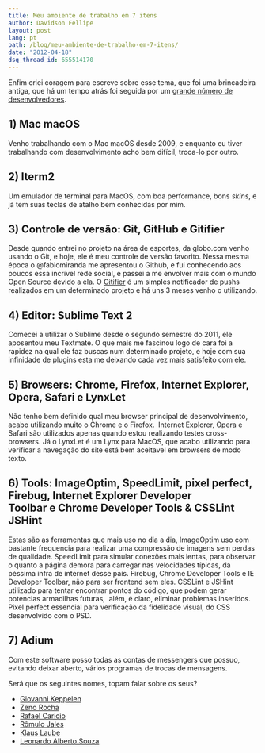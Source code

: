 ```yaml
---
title: Meu ambiente de trabalho em 7 itens
author: Davidson Fellipe
layout: post
lang: pt
path: /blog/meu-ambiente-de-trabalho-em-7-itens/
date: "2012-04-18"
dsq_thread_id: 655514170
---
```


Enfim criei coragem para escreve sobre esse tema, que foi uma brincadeira antiga, que há um tempo atrás foi seguida por um [grande número de desenvolvedores][1].

[1]: https://www.google.com.br/search?q=Meu%20ambiente%20de%20trabalho%20em%207%20itens

## 1) Mac macOS

Venho trabalhando com o Mac macOS desde 2009, e enquanto eu tiver trabalhando com desenvolvimento acho bem difícil, troca-lo por outro.

## 2) Iterm2

Um emulador de terminal para MacOS, com boa performance, bons _skins_, e já tem suas teclas de atalho bem conhecidas por mim.

## 3) Controle de versão: Git, GitHub e Gitifier

Desde quando entrei no projeto na área de esportes, da globo.com venho usando o Git, e hoje, ele é meu controle de versão favorito. Nessa mesma época o @fabiomiranda me apresentou o Github, e fui conhecendo aos poucos essa incrível rede social, e passei a me envolver mais com o mundo Open Source devido a ela. O [Gitifier][2] é um simples notificador de pushs realizados em um determinado projeto e há uns 3 meses venho o utilizando.

[2]: http://psionides.github.com/gitifier/

## 4) Editor: Sublime Text 2

Comecei a utilizar o Sublime desde o segundo semestre do 2011, ele aposentou meu Textmate. O que mais me fascinou logo de cara foi a rapidez na qual ele faz buscas num determinado projeto, e hoje com sua infinidade de plugins esta me deixando cada vez mais satisfeito com ele.

## 5) Browsers: Chrome, Firefox, Internet Explorer, Opera, Safari e LynxLet

Não tenho bem definido qual meu browser principal de desenvolvimento, acabo utilizando muito o Chrome e o Firefox.  Internet Explorer, Opera e Safari são utilizados apenas quando estou realizando testes cross-browsers. Já o LynxLet é um Lynx para MacOS, que acabo utilizando para verificar a navegação do site está bem aceitavel em browsers de modo texto.

## 6) Tools: ImageOptim, SpeedLimit, pixel perfect, Firebug, Internet Explorer Developer Toolbar e Chrome Developer Tools & CSSLint JSHint

Estas são as ferramentas que mais uso no dia a dia, ImageOptim uso com bastante frequencia para realizar uma compressão de imagens sem perdas de qualidade. SpeedLimit para simular conexões mais lentas, para observar o quanto a página demora para carregar nas velocidades típicas, da péssima infra de internet desse país. Firebug, Chrome Developer Tools e IE Developer Toolbar, não para ser frontend sem eles. CSSLint e JSHint utilizado para tentar encontrar pontos do código, que podem gerar potencias armadilhas futuras,  além, é claro, eliminar problemas inseridos. Pixel perfect essencial para verificação da fidelidade visual, do CSS desenvolvido com o PSD.

## 7) Adium

Com este software posso todas as contas de messengers que possuo, evitando deixar aberto, vários programas de trocas de mensagens.

Será que os seguintes nomes, topam falar sobre os seus?

-   [Giovanni Keppelen][4]
-   [Zeno Rocha][5]
-   [Rafael Caricio][6]
-   [Rômulo Jales][7]
-   [Klaus Laube][8]
-   [Leonardo Alberto Souza][9]

[4]: http://bygiovanni.com.br
[5]: http://blog.zenorocha.com
[6]: http://rafaelcaricio.blogspot.com.br/
[7]: http://romulojales.com/
[8]: http://www.klauslaube.com.br/
[9]: http://blog.leobetosouza.com/
